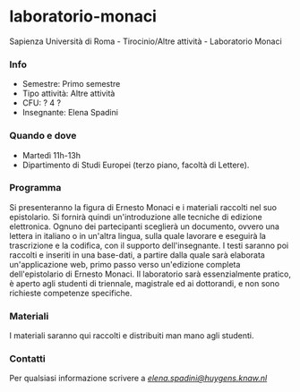 # laboratorio-monaci
Sapienza Università di Roma - Tirocinio/Altre attività - Laboratorio Monaci

### Info
- Semestre: Primo semestre
- Tipo attività: Altre attività
- CFU: ? 4 ?
- Insegnante: Elena Spadini

### Quando e dove
- Martedì 11h-13h
- Dipartimento di Studi Europei (terzo piano, facoltà di Lettere).

### Programma
Si presenteranno la figura di Ernesto Monaci e i materiali raccolti nel suo epistolario. Si fornirà quindi un'introduzione alle tecniche di edizione elettronica. Ognuno dei partecipanti sceglierà un documento, ovvero una lettera in italiano o in un'altra lingua, sulla quale lavorare e eseguirà la trascrizione e la codifica, con il supporto dell'insegnante. I testi saranno poi raccolti e inseriti in una base-dati, a partire dalla quale sarà elaborata un'applicazione web, primo passo verso un'edizione completa dell'epistolario di Ernesto Monaci.
Il laboratorio sarà essenzialmente pratico, è aperto agli studenti di triennale, magistrale ed ai dottorandi, e non sono richieste competenze specifiche.

### Materiali
I materiali saranno qui raccolti e distribuiti man mano agli studenti.

### Contatti
Per qualsiasi informazione scrivere a  *elena.spadini@huygens.knaw.nl*

